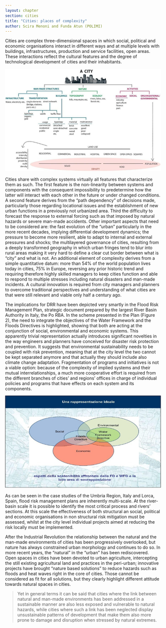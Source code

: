 ```yaml
---
layout: chapter
section: cities
title: "Cities: places of complexity"
author: Scira Menoni and Funda Atun (POLIMI)
--- 
```

Cities are complex three-dimensional spaces in which social, political and economic organisations interact in different ways and at multiple levels with buildings, infrastructures, production and service facilities, open areas. These interactions reflect the cultural features and the degree of technological development of cities and their inhabitants. 

![Figure 1: Cities at the cross-connection between the built and the natural environments, the social and economic systems](/img/chapters/2.1.1.jpg)

Cities share with complex systems virtually all features that characterize them as such. The first feature is the non-linearity between systems and components with the consequent impossibility to predetermine how the latter will interact with each other in the future or under changed conditions. A second feature derives from the “path dependency” of decisions made, particularly those regarding locational issues and the establishment of new urban functions in a previously not urbanized area. Third the difficulty to forecast the response to external forcing such as that imposed by natural hazards or severe man-made accidents. Other important aspects that need to be considered are: the fast evolution of the “urban” particularly in the more recent decades, implying differential development dynamics; the pressure to become more resilient, able to adapt to internal and external pressures and shocks; the multilayered governance of cities, resulting from a deeply transformed geography in which urban fringes tend to blur into rural areas making it very hard to define a clear cut border between what is “city” and what is not. An additional element of complexity derives from a simple quantitative datum: more than 54% of the world population lives today in cities, 75% in Europe, reversing any prior historic trend and requiring therefore highly skilled managers to keep cities function and able to respond to multiple stresses including natural disasters and man-made incidents. A cultural innovation is required from city managers and planners to overcome traditional perspectives and understanding of what cities are that were still relevant and viable only half a century ago.

<p class="highlight-start"></p>

The implications for DRR have been depicted very smartly in the Flood Risk Management Plan, strategic document prepared by the largest River Basin Authority in Italy, the Po RBA. 
In the scheme presented in the Plan (Figure 2), the need to integrate the objectives of the Water Framework and the Floods Directives is highlighted, showing that both are acting at the conjunction of social, environmental and economic systems. This apparently trivial representation actually introduces significant novelties in the way engineers and planners have conceived for disaster risk protection and prevention. It suggests that environmental sustainability needs to be coupled with risk prevention, meaning that at the city level the two cannot be kept separated anymore and that actually they should include also climate change adaptation. Fragmentation of programs and initiatives is not a viable option: because of the complexity of implied systems and their mutual interrelationships, a much more cooperative effort is required from the different branches of cities’ and regions’ offices in charge of individual policies and programs that have effects on each system and its components. 

![Figure 2: Interaction of systems to be considered for the integrated implementation of the Floods and the Water Framework Directives](/img/chapters/2.1.2.jpg)

As can be seen in the case studies of the Umbria Region, Italy and Lorca, Spain, flood risk management plans are inherently multi-scale. At the river-basin scale it is possible to identify the most critical process and rivers’ sections. At this scale the effectiveness of both structural an social, political and economic organisations in non structural risk mitigation must be assessed, whilst at the city level individual projects aimed at reducing the risk locally must be implemented. 

<p class="highlight-end"></p>

After the Industrial Revolution the relationship between the natural and the man-made environments of cities has been progressively overlooked, but nature has always constrained urban morphology and continues to do so. In more recent years, the “natural” in the “urban” has been rediscovered. Open spaces in cities have been devoted to urban agriculture, intercepting the still existing agricultural land and practices in the peri-urban; innovative projects have brought “nature based solutions” to reduce hazards such as floods and heat waves right in the core of cities. Those cannot be considered as fit for all solutions, but they clearly highlight different attitude towards natural spaces in cities. 

>Yet in general terms it can be said that cities where the link between natural and man-made environments has been addressed in a sustainable manner are also less exposed and vulnerable to natural hazards, while cities where such a link has been neglected display unsustainable patterns of development that make them also more prone to damage and disruption when stressed by natural extremes.